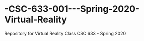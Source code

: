 # -CSC-633-001---Spring-2020-Virtual-Reality
Repository for Virtual Reality Class CSC 633 - Spring 2020
